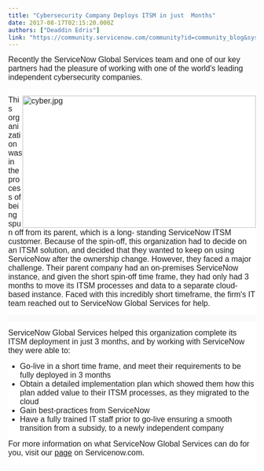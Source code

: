 ```yaml
---
title: "Cybersecurity Company Deploys ITSM in just  Months"
date: 2017-08-17T02:15:20.000Z
authors: ["Deaddin Edris"]
link: "https://community.servicenow.com/community?id=community_blog&sys_id=573e62addbd0dbc01dcaf3231f96194a"
---
```

<p><span style="font-size: 12.000000pt; font-family: 'Helvetica'; color: rgb(12.549020%, 12.549020%, 12.549020%);">Recently the ServiceNow Global Services team and one of our key partners had the pleasure of working with one of the world's leading independent cybersecurity companies.</span></p><div class="section" style="background-color: rgb(100.000000%, 100.000000%, 100.000000%);"><div class="column"><p></p><p><span style="font-size: 12.000000pt; font-family: 'Helvetica'; color: rgb(12.549020%, 12.549020%, 12.549020%);"><img  alt="cyber.jpg" class="image-1 jive-image" height="268" src="d6421c06dbd49704ed6af3231f96194d.iix" style="float: right; width: 475px; height: 268.375px;" width="475"/>This organization was in the process of being spun off from its parent, which is a long- standing ServiceNow ITSM customer. Because of the spin-off, this organization had to decide on an ITSM solution, and decided that they wanted to keep on using </span><span style="font-size: 12.000000pt; font-family: 'Helvetica'; color: rgb(12.549020%, 12.549020%, 12.549020%);">ServiceNow after the ownership change. However, they faced a major challenge. Their parent company had an on-premises ServiceNow instance, and given the short spin-off time frame, they had only had 3 months to move its ITSM processes and data to a separate cloud-based instance. Faced with this incredibly short timeframe, the firm's IT team reached out to ServiceNow Global Services for help. </span></p><div class="section" style="background-color: rgb(98.039220%, 98.039220%, 98.039220%);"><div class="section"><div class="column"><p></p><div class="section" style="background-color: rgb(100.000000%, 100.000000%, 100.000000%);"><div class="column"><p><span style="font-size: 12.000000pt; font-family: 'Helvetica'; color: rgb(12.549020%, 12.549020%, 12.549020%);">ServiceNow Global Services helped this organization complete its ITSM deployment in just 3 months, and by working with ServiceNow they were able to: </span></p><ul><li><span style="font-size: 12.000000pt; font-family: 'Helvetica'; color: rgb(12.549020%, 12.549020%, 12.549020%);">Go-live in a short time frame, and meet their requirements to be fully deployed in 3 months</span></li><li><span style="font-size: 12.000000pt; font-family: 'Helvetica'; color: rgb(12.549020%, 12.549020%, 12.549020%);">Obtain a detailed implementation plan which showed them how this plan added value to their ITSM processes, as they migrated to the cloud </span></li><li><span style="font-size: 12.000000pt; font-family: 'Helvetica'; color: rgb(12.549020%, 12.549020%, 12.549020%);">Gain best-practices from ServiceNow</span></li><li><span style="font-size: 12.000000pt; font-family: 'Helvetica'; color: rgb(12.549020%, 12.549020%, 12.549020%);">Have a fully trained IT staff prior to go-live ensuring a smooth transition from a subsidy, to a newly independent company </span></li></ul><p></p><p><span style="font-size: 12.000000pt; font-family: 'Helvetica'; color: rgb(12.549020%, 12.549020%, 12.549020%);">For more information on what ServiceNow Global Services can do for you, visit our <a title="ww.servicenow.com/services/overview.html" href="https://www.servicenow.com/services/overview.html">page</a> on Servicenow.com. </span></p></div></div></div></div></div></div></div>